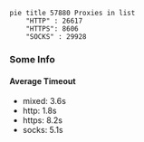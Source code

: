 
```mermaid
pie title 57880 Proxies in list
    "HTTP" : 26617
    "HTTPS": 8606
    "SOCKS" : 29928
```

### Some Info
#### Average Timeout

- mixed: 3.6s
- http: 1.8s
- https: 8.2s
- socks: 5.1s